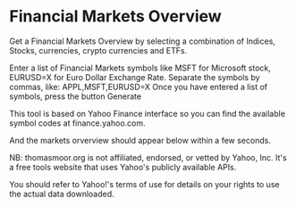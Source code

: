 # Financial Markets Overview
Get a Financial Markets Overview by selecting a combination of Indices, Stocks, currencies, crypto currencies and ETFs.

Enter a list of Financial Markets symbols like MSFT for Microsoft stock, EURUSD=X for Euro Dollar Exchange Rate.
Separate the symbols by commas, like: APPL,MSFT,EURUSD=X
Once you have entered a list of symbols, press the button Generate

This tool is based on Yahoo Finance interface so you can find the available symbol codes at finance.yahoo.com.

And the markets orverview should appear below within a few seconds.

NB: thomasmoor.org is not affiliated, endorsed, or vetted by Yahoo, Inc.
It's a free tools website that uses Yahoo's publicly available APIs.

You should refer to Yahoo!'s terms of use for details on your rights to use the actual data downloaded.
